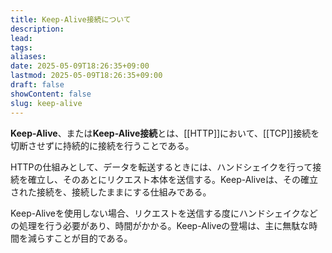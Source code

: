 ```yaml
---
title: Keep-Alive接続について
description: 
lead: 
tags: 
aliases: 
date: 2025-05-09T18:26:35+09:00
lastmod: 2025-05-09T18:26:35+09:00
draft: false
showContent: false
slug: keep-alive
---
```

**Keep-Alive**、または**Keep-Alive接続**とは、[[HTTP]]において、[[TCP]]接続を切断させずに持続的に接続を行うことである。

HTTPの仕組みとして、データを転送するときには、ハンドシェイクを行って接続を確立し、そのあとにリクエスト本体を送信する。Keep-Aliveは、その確立された接続を、接続したままにする仕組みである。

Keep-Aliveを使用しない場合、リクエストを送信する度にハンドシェイクなどの処理を行う必要があり、時間がかかる。Keep-Aliveの登場は、主に無駄な時間を減らすことが目的である。